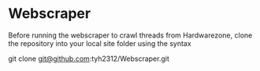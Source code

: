# Webscraper

Before running the webscraper to crawl threads from Hardwarezone, clone the repository into your local site folder using the syntax

git clone git@github.com:tyh2312/Webscraper.git










